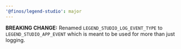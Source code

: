 ```yaml
---
'@finos/legend-studio': major
---
```


**BREAKING CHANGE:** Renamed `LEGEND_STUDIO_LOG_EVENT_TYPE` to `LEGEND_STUDIO_APP_EVENT` which is meant to be used for more than just logging.
